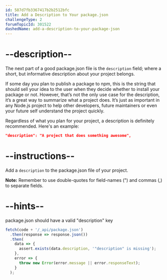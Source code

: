 ```yaml
---
id: 587d7fb3367417b2b2512bfc
title: Add a Description to Your package.json
challengeType: 2
forumTopicId: 301522
dashedName: add-a-description-to-your-package-json
---
```


# --description--

The next part of a good package.json file is the `description` field; where a short, but informative description about your project belongs.

If some day you plan to publish a package to npm, this is the string that should sell your idea to the user when they decide whether to install your package or not. However, that’s not the only use case for the description, it’s a great way to summarize what a project does. It’s just as important in any Node.js project to help other developers, future maintainers or even your future self understand the project quickly.

Regardless of what you plan for your project, a description is definitely recommended. Here's an example:

```json
"description": "A project that does something awesome",
```

# --instructions--

Add a `description` to the package.json file of your project.

**Note:** Remember to use double-quotes for field-names (") and commas (,) to separate fields.

# --hints--

package.json should have a valid "description" key

```js
fetch(code + '/_api/package.json')
  .then(response => response.json())
  .then(
    data => {
      assert.exists(data.description, '"description" is missing');
    },
    error => {
      throw new Error(error.message || error.responseText);
    }
  );
```
